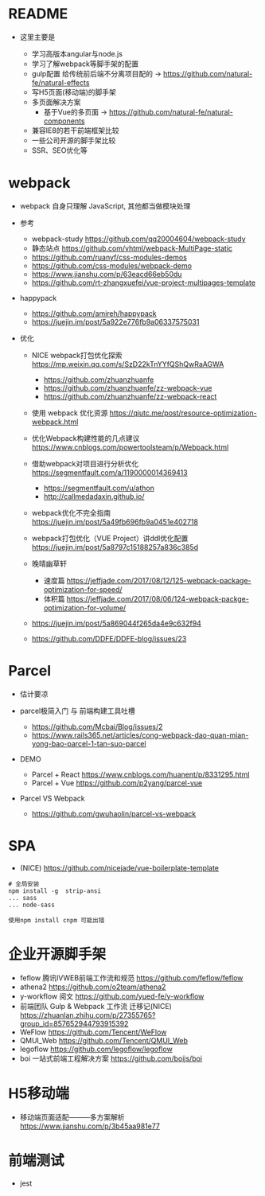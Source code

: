 # README

- 这里主要是

    - 学习高版本angular与node.js
    - 学习了解webpack等脚手架的配置
    - gulp配置 给传统前后端不分离项目配的 -> https://github.com/natural-fe/natural-effects
    - 写H5页面(移动端)的脚手架
    - 多页面解决方案 
        - 基于Vue的多页面 -> https://github.com/natural-fe/natural-components
    - 兼容IE8的若干前端框架比较
    - 一些公司开源的脚手架比较
    - SSR、SEO优化等
    
# webpack

- webpack 自身只理解 JavaScript, 其他都当做模块处理

- 参考
    - webpack-study https://github.com/qq20004604/webpack-study
    - 静态站点 https://github.com/vhtml/webpack-MultiPage-static
    - https://github.com/ruanyf/css-modules-demos
    - https://github.com/css-modules/webpack-demo
    - https://www.jianshu.com/p/63eacd66eb50du
    - https://github.com/rt-zhangxuefei/vue-project-multipages-template

- happypack 
    - https://github.com/amireh/happypack
    - https://juejin.im/post/5a922e776fb9a06337575031

- 优化

    - NICE webpack打包优化探索 https://mp.weixin.qq.com/s/SzD22kTnYYfQShQwRaAGWA
        - https://github.com/zhuanzhuanfe
        - https://github.com/zhuanzhuanfe/zz-webpack-vue
        - https://github.com/zhuanzhuanfe/zz-webpack-react
        
    - 使用 webpack 优化资源 https://qiutc.me/post/resource-optimization-webpack.html
    - 优化Webpack构建性能的几点建议 https://www.cnblogs.com/powertoolsteam/p/Webpack.html
    - 借助webpack对项目进行分析优化 https://segmentfault.com/a/1190000014369413
        - https://segmentfault.com/u/athon
        - http://callmedadaxin.github.io/
    - webpack优化不完全指南 https://juejin.im/post/5a49fb696fb9a0451e402718
    - webpack打包优化（VUE Project）讲ddl优化配置 https://juejin.im/post/5a8797c15188257a836c385d
    - 晚晴幽草轩
        - 速度篇 https://jeffjade.com/2017/08/12/125-webpack-package-optimization-for-speed/
        - 体积篇 https://jeffjade.com/2017/08/06/124-webpack-packge-optimization-for-volume/
    - https://juejin.im/post/5a869044f265da4e9c632f94
    - https://github.com/DDFE/DDFE-blog/issues/23
    
# Parcel

- 估计要凉
- parcel极简入门 与 前端构建工具吐槽
    - https://github.com/Mcbai/Blog/issues/2
    - https://www.rails365.net/articles/cong-webpack-dao-quan-mian-yong-bao-parcel-1-tan-suo-parcel
    
- DEMO

    - Parcel + React https://www.cnblogs.com/huanent/p/8331295.html    
    - Parcel + Vue https://github.com/p2yang/parcel-vue


- Parcel VS Webpack 
    - https://github.com/gwuhaolin/parcel-vs-webpack

# SPA

- (NICE) https://github.com/nicejade/vue-boilerplate-template

```shell
# 全局安装
npm install -g  strip-ansi
... sass
... node-sass

使用npm install cnpm 可能出错
```

# 企业开源脚手架

- feflow 腾讯IVWEB前端工作流和规范 https://github.com/feflow/feflow
- athena2 https://github.com/o2team/athena2
- y-workflow  阅文 https://github.com/yued-fe/y-workflow
- 前端团队 Gulp & Webpack 工作流 迁移记(NICE) https://zhuanlan.zhihu.com/p/27355765?group_id=857652944793915392
- WeFlow https://github.com/Tencent/WeFlow
- QMUI_Web https://github.com/Tencent/QMUI_Web
- legoflow https://github.com/legoflow/legoflow
- boi 一站式前端工程解决方案 https://github.com/boijs/boi

# H5移动端 

- 移动端页面适配———多方案解析 https://www.jianshu.com/p/3b45aa981e77 

# 前端测试

- jest
